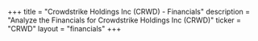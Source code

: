 +++
title = "Crowdstrike Holdings Inc (CRWD) - Financials"
description = "Analyze the Financials for Crowdstrike Holdings Inc (CRWD)"
ticker = "CRWD"
layout = "financials"
+++

